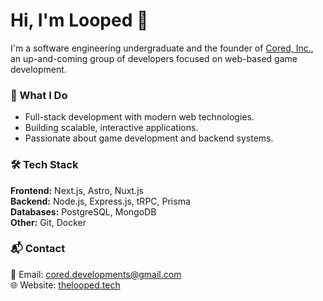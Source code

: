 # Hi, I'm Looped 👋  

I'm a software engineering undergraduate and the founder of [Cored, Inc.](https://github.com/cored-inc), an up-and-coming group of developers focused on web-based game development.  

### 🚀 What I Do  
- Full-stack development with modern web technologies.  
- Building scalable, interactive applications.  
- Passionate about game development and backend systems.  

### 🛠️ Tech Stack  
**Frontend:** Next.js, Astro, Nuxt.js  
**Backend:** Node.js, Express.js, tRPC, Prisma  
**Databases:** PostgreSQL, MongoDB  
**Other:** Git, Docker  

### 📬 Contact  
📧 Email: [cored.developments@gmail.com](mailto:cored.developments@gmail.com)  
🌐 Website: [thelooped.tech](https://thelooped.tech)
